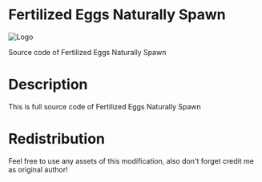 # Fertilized Eggs Naturally Spawn

![Logo](https://s58h.storage.yandex.net/rdisk/39e5bd02b6f30e10c0a1faadbc3ba53294e28f11b2ede98a731d2c965955e5a8/589cf4f3/CqVuTn1ZDXJXZK1xcGJiz6fzfK0ADhRKEV5AFoMUcx2Fgzb7YfeCV_k94sffHuprYeetXaiU7XpBaib5Mu9emw==?uid=56803683&filename=ARK_LOGO_FENS_SRC.png&disposition=inline&hash=&limit=0&content_type=image%2Fpng&fsize=718619&hid=92a2e09917d990aa43c5fbb340cd7c8c&media_type=image&tknv=v2&etag=ea0e26d1bf37632dfa9cd2640008050f&rtoken=1Pamb3YYphhO&force_default=yes&ycrid=na-3a206a2d4de677981bfc8c49cf8ed372-downloader10g&ts=54820f8a0e2c0&s=63314e99792ebdf5389bb702991f469e698acb1df77082ec295f6f8acecdf12f&bp=/58/1/data-0.26:47965595367:718619&pb=U2FsdGVkX19rCXy7Lj2vlOZ7lEll-Iu2Vr7N2Hqi8yHBRCM1vq-MLker4tGvewIFYuLciu9HS17asjqeGviAetjMskSzeCedT4qJwNVnasU= "Logo")

Source code of Fertilized Eggs Naturally Spawn

# Description
This is full source code of Fertilized Eggs Naturally Spawn

# Redistribution
Feel free to use any assets of this modification, also don't forget credit me as original author!